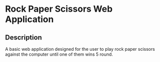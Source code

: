 # Rock Paper Scissors Web Application
## Description
A basic web application designed for the user to play rock paper scissors against the computer until one of them wins 5 round.
